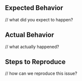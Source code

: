 ## Expected Behavior
// what did you expect to happen?

## Actual Behavior
// what actually happened?

## Steps to Reproduce
// how can we reproduce this issue?
